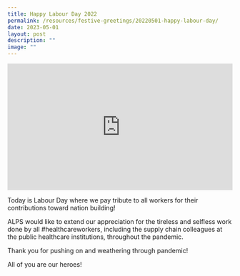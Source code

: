```yaml
---
title: Happy Labour Day 2022
permalink: /resources/festive-greetings/20220501-happy-labour-day/
date: 2023-05-01
layout: post
description: ""
image: ""
---
```

<iframe allow="autoplay; clipboard-write; encrypted-media; picture-in-picture; web-share" allowfullscreen="true" frameborder="0" scrolling="no" style="aspect-ratio: 16 / 9; border: none; overflow: hidden; width: 100%; height: auto" src="https://www.facebook.com/plugins/video.php?height=284&amp;href=https%3A%2F%2Fwww.facebook.com%2Falpshealthcaresupplychain%2Fvideos%2F1098304000732520%2F&amp;show_text=false&amp;width=560&amp;t=0">
</iframe>

Today is Labour Day where we pay tribute to all workers for their contributions toward nation building!

ALPS would like to extend our appreciation for the tireless and selfless work done by all #healthcareworkers, including the supply chain colleagues at the public healthcare institutions, throughout the pandemic.

Thank you for pushing on and weathering through pandemic! 

All of you are our heroes!
